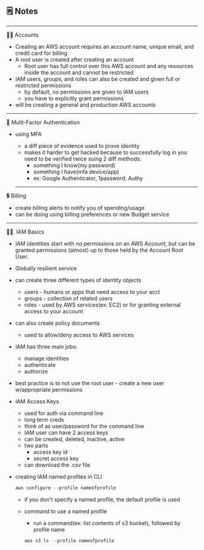 ## 🗒️ Notes

---

🧑🏻 Accounts

- Creating an AWS account requires an account name, unique email, and credit card for billing
- A root user is created after creating an account
  - Root user has full control over this AWS account and any resources inside the account and cannot be restricted
- IAM users, groups, and roles can also be created and given full or restricted permissions
  - by default, no permissions are given to IAM users
  - you have to explicitly grant permissions
- will be creating a general and production AWS accounts

---

🔐 Mulit-Factor Authentication

- using MFA

  - a diff piece of evidence used to prove identity
  - makes it harder to get hacked because to successfully log in you need to be verified twice suing 2 diff methods:
    - something I know(my password)
    - something I have(mfa device/app)
    - ex: Google Authenticator, 1password, Authy

  ***

💲 Billing

- create billing alerts to notify you of spending/usage
- can be doing using billing preferences or new Budget service

---

💁🏽. IAM Basics

- IAM identities start with no permissions on an AWS Account, but can be granted permissions (almost) up to those held by the Account Root User.
- Globally resilient service
- can create three different types of identity objects
  - users - humans or apps that need access to your acct
  - groups - collection of related users
  - roles - used by AWS services(ex: EC2) or for granting external access to your account
- can also create policy documents
  - used to allow/deny access to AWS services
- IAM has three main jobs:
  - manage identities
  - authenticate
  - authorize
- best practice is to not use the root user - create a new user w/appropriate permissions
- IAM Access Keys
  - used for auth via command line
  - long term creds
  - think of as user/password for the command line
  - IAM user can have 2 access keys
  - can be created, deleted, inactive, active
  - two parts
    - access key id
    - secret access key
  - can download the .csv file
- creating IAM named profiles in CLI

  ```jsx
  aws configure --profile nameofprofile
  ```

  - if you don't specify a named profile, the default profile is used
  - command to use a named profile

    - run a command(ex: list contents of s3 bucket), followed by profile name

    ```jsx
    aws s3 ls --profile nameofprofile
    ```
